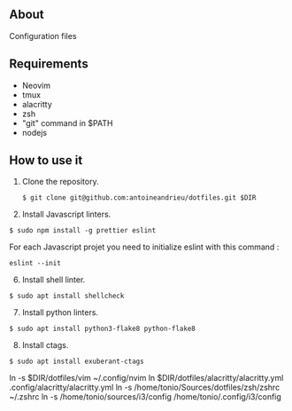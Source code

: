 ## About

Configuration files


## Requirements

* Neovim
* tmux
* alacritty
* zsh
* "git" command in $PATH
* nodejs

## How to use it

1. Clone the repository.

     ```
     $ git clone git@github.com:antoineandrieu/dotfiles.git $DIR
     ```

5. Install Javascript linters.

  ```
  $ sudo npm install -g prettier eslint
  ```
For each Javascript projet you need to initialize eslint with this command :
```
eslint --init
```

6. Install shell linter.

  ```
  $ sudo apt install shellcheck
  ```

7. Install python linters.

  ```
  $ sudo apt install python3-flake8 python-flake8
  ```

8. Install ctags.

  ```
  $ sudo apt install exuberant-ctags
  ```
ln -s $DIR/dotfiles/vim ~/.config/nvim
ln  $DIR/dotfiles/alacritty/alacritty.yml .config/alacritty/alacritty.yml
ln -s /home/tonio/Sources/dotfiles/zsh/zshrc ~/.zshrc
ln -s /home/tonio/sources/i3/config /home/tonio/.config/i3/config
